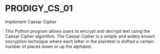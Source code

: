 # PRODIGY_CS_01
Implement Caesar Cipher

This Python program allows users to encrypt and decrypt text using the Caesar Cipher algorithm. The Caesar Cipher is a simple and widely known encryption technique where each letter in the plaintext is shifted a certain number of places down or up the alphabet.
